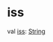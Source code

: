 # iss


val [iss](iss.md): [String](https://kotlinlang.org/api/latest/jvm/stdlib/kotlin/-string/index.html)
